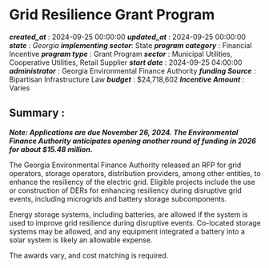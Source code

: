 # Grid Resilience Grant Program 
 ***created_at*** : 2024-09-25 00:00:00 
 ***updated_at*** : 2024-09-25 00:00:00 
 ***state** : Georgia 
 **implementing sector***: State 
 ***program category*** : Financial Incentive 
 ***program type*** : Grant Program 
 ***sector*** : Municipal Utilities, Cooperative Utilities, Retail Supplier 
 ***start date*** : 2024-09-25 04:00:00 
 ***administrator*** : Georgia Environmental Finance Authority 
 ***funding Source*** : Bipartisan Infrastructure Law 
 ***budget*** : $24,718,602 
 ***Incentive Amount*** : Varies

 
 ## Summary : 
 **_Note: Applications are due November 26, 2024. The Environmental Finance
Authority anticipates opening another round of funding in 2026 for about
$15.48 million._**

The Georgia Environmental Finance Authority released an RFP for grid
operators, storage operators, distribution providers, among other entities, to
enhance the resiliency of the electric grid. Eligible projects include the use
or construction of DERs for enhancing resiliency during disruptive grid
events, including microgrids and battery storage subcomponents.

Energy storage systems, including batteries, are allowed if the system is used
to improve grid resilience during disruptive events. Co-located storage
systems may be allowed, and any equipment integrated a battery into a solar
system is likely an allowable expense.

The awards vary, and cost matching is required.

 
 
